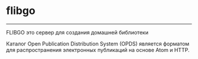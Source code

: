 # flibgo
-----------
FLIBGO это сервер для создания домашней библиотеки

Каталог Open Publication Distribution System (OPDS) является форматом для распространения электронных публикаций на основе Atom и HTTP.

